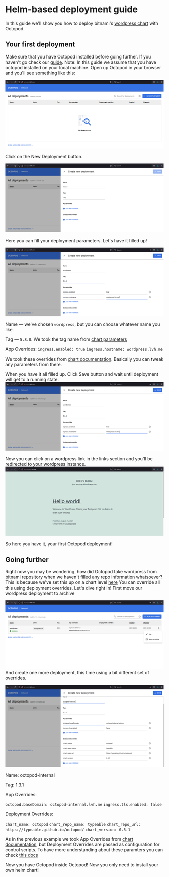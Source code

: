 # Helm-based deployment guide

In this guide we'll show you how to deploy bitnami's [wordpress chart](https://github.com/bitnami/charts/tree/master/bitnami/wordpress) with Octopod.

## Your first deployment

Make sure that you have Octopod installed before going further. If you haven't go check our [guide](Octopod_deployment_guide.md).
Note: In this guide we assume that you have octopod installed on your local machine.
Open up Octopod in your browser and you'll see something like this:

![](../images/octopod_blank.png)

Click on the New Deployment button.

![](../images/octopod_deployment_blank.png)

Here you can fill your deployment parameters. Let's have it filled up!

![](../images/octopod_deployment_filled.png)

Name ― we've chosen `wordpress`, but you can choose whatever name you like.

Tag ― `5.8.0`. We took the tag name from [chart parameters](https://github.com/bitnami/charts/blob/master/bitnami/wordpress/Chart.yaml#L4)

App Overrides:
`ingress.enabled: true`
`ingress.hostname: wordpress.lvh.me`

We took these overrides from [chart documentation](https://github.com/bitnami/charts/tree/master/bitnami/wordpress#traffic-exposure-parameters). Basically you can tweak any parameters from there.

When you have it all filled up. Click Save button and wait until deployment will get to a running state.
![](../images/octopod_deployment_filled.png)

Now you can click on a wordpress link in the links section and you'll be redirected to your wordpress instance.
![](../images/wordpress_blank.png)

So here you have it, your first Octopod deployment!

## Going further

Right now you may be wondering, how did Octopod take wordpress from bitnami repository when we haven't filled any repo information whatsoever? This is because we've set this up on a chart level [here](../../charts/octopod/values.yaml#L90)
You can override all this using deployment overrides. Let's dive right in!
First move our wordpress deployment to archive

![](../images/octopod_archive.png)
And create one more deployment, this time using a bit different set of overrides.

![](../images/octopod_in_octopod_deployment.png)

Name: octopod-internal

Tag: 1.3.1

App Overrides:

`octopod.baseDomain: octopod-internal.lvh.me`
`ingress.tls.enabled: false`

Deployment Overrides:

`chart_name: octopod`
`chart_repo_name: typeable`
`chart_repo_url: https://typeable.github.io/octopod/`
`chart_version: 0.5.1`

As in the previous example we took App Overrides from [chart documentation](../../charts/octopod/README.md#Parameters), but Deployment Overrides are passed as configuration for control scripts. To have more understanding about these paramters you can check [this docs](../../helm-control-scripts/README.md)

Now you have Octopod inside Octopod! Now you only need to install your own helm chart!

